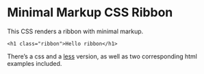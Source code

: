 
# Minimal Markup CSS Ribbon #

This CSS renders a ribbon with minimal markup.

	<h1 class="ribbon">Hello ribbon</h1>

There’s a css and a [less](http://lesscss.org/) version, as well as two corresponding html examples included.